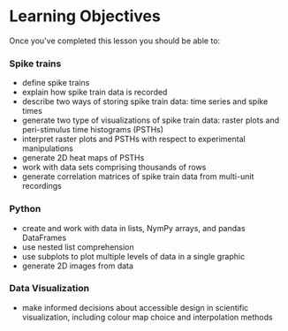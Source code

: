 # Learning Objectives

Once you've completed this lesson you should be able to:

### Spike trains
- define spike trains
- explain how spike train data is recorded
- describe two ways of storing spike train data: time series and spike times
- generate two type of visualizations of spike train data: raster plots and peri-stimulus time histograms (PSTHs)
- interpret raster plots and PSTHs with respect to experimental manipulations
- generate 2D heat maps of PSTHs
- work with data sets comprising thousands of rows
- generate correlation matrices of spike train data from multi-unit recordings

### Python
- create and work with data in lists, NymPy arrays, and pandas DataFrames
- use nested list comprehension
- use subplots to plot multiple levels of data in a single graphic
- generate 2D images from data

### Data Visualization
- make informed decisions about accessible design in scientific visualization, including colour map choice and interpolation methods